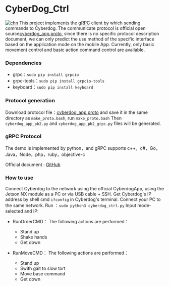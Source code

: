 # CyberDog_Ctrl
[![chn](https://img.shields.io/badge/lang-chn-green.svg)](https://github.com/Karlsx/CyberDog_Ctrl/blob/main/README.md)
This project implements the [gRPC](http://doc.oschina.net/grpc?t=58008) client by which sending commands to Cyberdog. The communicate protocol is official open source[cyberdog_app.proto](https://partner-gitlab.mioffice.cn/cyberdog/athena_cyberdog/-/tree/devel/athena_common/athena_grpc/protos), since there is no specific protocol description document, we can only predict the use method of the specific interface based on the application mode on the mobile App.
Currently, only basic movement control and basic action command control are available.

### Dependencies

- grpc：`sudo pip install grpcio`
- grpc-tools：`sudo pip install grpcio-tools`
- keyboard：`sudo pip install keyboard`

### Protocol generation

Download protocol file：[cyberdog_app.proto](https://partner-gitlab.mioffice.cn/cyberdog/athena_cyberdog/-/tree/devel/athena_common/athena_grpc/protos) and save it in the same directory as `make_proto.bash`, run `make_proto.bash`
Then `cyberdog_app_pb2.py` and `cyberdog_app_pb2_grpc.py` files will be generated.

### gRPC Protocol
The demo is implemented by python，and gRPC supports c++，c#，Go，Java，Node，php，ruby，objective-c

Official document : [GitHub](https://github.com/grpc/grpc)


### How to use
Connect Cyberdog to the network using the official CyberdogApp, using the Jetson NX module as a PC or via USB cable + SSH.
Get Cyberdog's IP address by shell cmd `ifconfig` in Cyberdog's terminal. Connect your PC to the same network.
Run ：`sudo python3 cyberdog_ctrl.py`
Input mode-selected and IP:
- RunOrderCMD：
  The following actions are performed：
  - Stand up
  - Shake hands
  - Get down

- RunMoveCMD：
  The following actions are performed：
  - Stand up
  - Swith gait to slow tort
  - Move  base command
  - Get down
